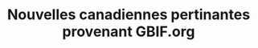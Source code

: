 ---
# Stories about GBIF-mediated CA data
layout: compose
klass: compositionBlocks
lang-ref: GBIFstories
lang: fr
title: Nouvelles canadiennes pertinantes provenant GBIF.org
description: Cette page présente des nouvelles, des infos sur l'utilisation des données et des évènements de GBIF
composition:
- type: stories
  data: fr.GBIFdataUse
- type: stories
  data: fr.GBIFevents
- type: stories
  data: fr.GBIFnews
---